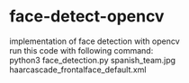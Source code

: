 # face-detect-opencv
implementation of face detection with opencv\
run this code with following command: \
python3 face_detection.py spanish_team.jpg haarcascade_frontalface_default.xml 

